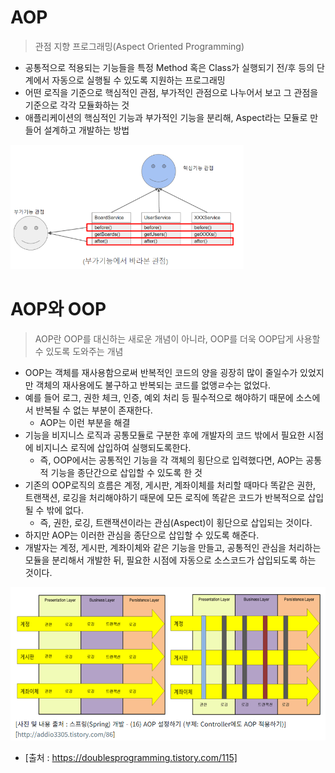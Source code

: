 # AOP

> 관점 지향 프로그래밍(Aspect Oriented Programming)

* 공통적으로 적용되는 기능들을 특정 Method 혹은 Class가 실행되기 전/후 등의 단계에서 자동으로 실행될 수 있도록 지원하는 프로그래밍
* 어떤 로직을 기준으로 핵심적인 관점, 부가적인 관점으로 나누어서 보고 그 관점을 기준으로 각각 모듈화하는 것
* 애플리케이션의 핵심적인 기능과 부가적인 기능을 분리해, Aspect라는 모듈로 만들어 설계하고 개발하는 방법

<img src="./image/aop.PNG" style="zoom:60%;" />



# AOP와 OOP

> AOP란 OOP를 대신하는 새로운 개념이 아니라, OOP를 더욱 OOP답게 사용할 수 있도록 도와주는 개념

* OOP는 객체를 재사용함으로써 반복적인 코드의 양을 굉장히 많이 줄일수가 있었지만 객체의 재사용에도 불구하고 반복되는 코드를 없앵ㄹ수는 없었다.
* 예를 들어 로그, 권한 체크, 인증, 예외 처리 등 필수적으로 해야하기 때문에 소스에서 반복될 수 없는 부분이 존재한다. 
  * AOP는 이런 부분을 해결
* 기능을 비지니스 로직과 공통모듈로 구분한 후에 개발자의 코드 밖에서 필요한 시점에 비지니스 로직에 삽입하여 실행되도록한다.
  * 즉, OOP에서는 공통적인 기능을 각 객체의 횡단으로 입력했다면, AOP는 공통적 기능을 종단간으로 삽입할 수 있도록 한 것
* 기존의 OOP로직의 흐름은 계정, 게시판, 계좌이체를 처리할 때마다 똑같은 권한, 트랜잭션, 로깅을 처리해야하기 때문에 모든 로직에 똑같은 코드가 반복적으로 삽입될 수 밖에 없다.
  * 즉, 권한, 로깅, 트랜잭션이라는 관심(Aspect)이 횡단으로 삽입되는 것이다.
* 하지만 AOP는 이러한 관심을 종단으로 삽입할 수 있도록 해준다.
* 개발자는 계정, 게시판, 계좌이체와 같은 기능을 만들고, 공통적인 관심을 처리하는 모듈을 분리해서 개발한 뒤, 필요한 시점에 자동으로 소스코드가 삽입되도록 하는 것이다.



<img src="./image/aop2.PNG" style="zoom:60%;" />

* [출처 : https://doublesprogramming.tistory.com/115]

